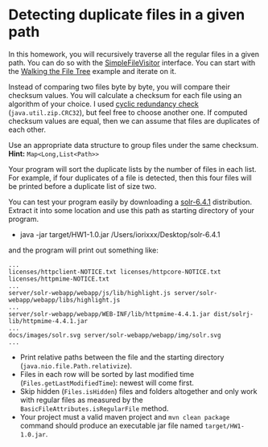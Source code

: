 # Detecting duplicate files in a given path

In this homework, you will recursively traverse all the regular files in a given path. You can do so with the [SimpleFileVisitor](https://docs.oracle.com/javase/8/docs/api/java/nio/file/SimpleFileVisitor.html) interface.
You can start with the [Walking the File Tree](http://docs.oracle.com/javase/tutorial/essential/io/walk.html) example and iterate on it.

Instead of comparing two files byte by byte, you will compare their checksum values. You will calculate a checksum for each file using an algorithm of your choice. 
I used [cyclic redundancy check](https://en.wikipedia.org/wiki/Cyclic_redundancy_check) (`java.util.zip.CRC32`), but feel free to choose another one. If computed checksum values are equal, then we can assume that files are duplicates of each other.

Use an appropriate data structure to group files under the same checksum. **Hint:** `Map<Long,List<Path>>`

Your program will sort the duplicate lists by the number of files in each list.
For example, if four duplicates of a file is detected, then this four files will be printed before a duplicate list of size two.

You can test your program easily by downloading a [solr-6.4.1](http://www-eu.apache.org/dist/lucene/solr/6.4.1/solr-6.4.1.tgz) distribution.
Extract it into some location and use this path as starting directory of your program.

* java -jar target/HW1-1.0.jar /Users/iorixxx/Desktop/solr-6.4.1

and the program will print out something like:

```
...
licenses/httpclient-NOTICE.txt licenses/httpcore-NOTICE.txt licenses/httpmime-NOTICE.txt  
...
server/solr-webapp/webapp/js/lib/highlight.js server/solr-webapp/webapp/libs/highlight.js  
... 
server/solr-webapp/webapp/WEB-INF/lib/httpmime-4.4.1.jar dist/solrj-lib/httpmime-4.4.1.jar 
...
docs/images/solr.svg server/solr-webapp/webapp/img/solr.svg  
...
```


* Print relative paths between the file and the starting directory (`java.nio.file.Path.relativize`).
* Files in each row will be sorted by last modified time (`Files.getLastModifiedTime`): newest will come first.
* Skip hidden (`Files.isHidden`) files and folders altogether and only work with regular files as measured by the `BasicFileAttributes.isRegularFile` method.
* Your project must a valid maven project and `mvn clean package` command should produce an executable jar file named `target/HW1-1.0.jar`.